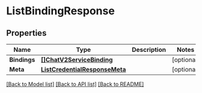 # ListBindingResponse

## Properties

Name | Type | Description | Notes
------------ | ------------- | ------------- | -------------
**Bindings** | [**[]ChatV2ServiceBinding**](ChatV2ServiceBinding.md) |  |[optional] 
**Meta** | [**ListCredentialResponseMeta**](ListCredentialResponseMeta.md) |  |[optional] 

[[Back to Model list]](../README.md#documentation-for-models) [[Back to API list]](../README.md#documentation-for-api-endpoints) [[Back to README]](../README.md)


